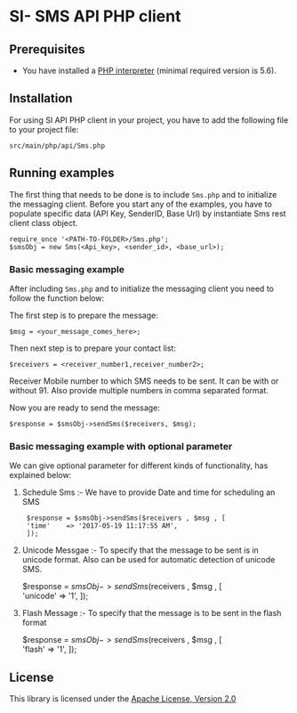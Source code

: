 SI- SMS API PHP client
============================

Prerequisites
-------------

- You have installed a [PHP interpreter](http://php.net/manual/en/install.php) (minimal required version is 5.6).

Installation
-----------

For using SI API PHP client in your project, you have to add the following file to your project file:

	src/main/php/api/Sms.php

Running examples
----------------

The first thing that needs to be done is to include `Sms.php` and to initialize the messaging client. Before you start any of the examples, you have to populate specific data (API Key, SenderID, Base Url) by instantiate Sms rest client class object.	

	require_once '<PATH-TO-FOLDER>/Sms.php';
	$smsObj = new Sms(<Api_key>, <sender_id>, <base_url>);

### Basic messaging example

After including `Sms.php` and to initialize the messaging client you need to follow the function below:

The first step is to prepare the message:

    $msg = <your_message_comes_here>;

Then next step is to prepare your contact list:
	
	$receivers = <receiver_number1,receiver_number2>;

Receiver Mobile number to which SMS needs to be sent. It can be with or without 91. Also provide multiple numbers in comma separated format.

Now you are ready to send the message:

	$response = $smsObj->sendSms($receivers, $msg);

### Basic messaging example with optional parameter

We can give optional parameter for different kinds of functionality, has explained below:

1. Schedule Sms :- We have to provide Date and time for scheduling an SMS

		$response = $smsObj->sendSms($receivers , $msg , [    
	    'time'    => '2017-05-19 11:17:55 AM',
	    ]);

2. Unicode Messgae :- To specify that the message to be sent is in unicode format. Also can be used for automatic detection of unicode SMS.
	
	$response = $smsObj->sendSms($receivers , $msg , [    
    'unicode'    => '1',
    ]);

3. Flash Message :- To specify that the message is to be sent in the flash format

	$response = $smsObj->sendSms($receivers , $msg , [    
    'flash'    => '1',
    ]);

License
-------

This library is licensed under the [Apache License, Version 2.0](http://www.apache.org/licenses/LICENSE-2.0)